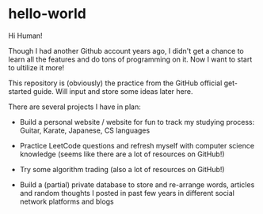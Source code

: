 # hello-world
Hi Human!

Though I had another Github account years ago, I didn't get a chance to learn all the features and do tons of programming on it. Now I want to start to ultilize it more!

This repository is (obviously) the practice from the GitHub official get-started guide. Will input and store some ideas later here.

There are several projects I have in plan:

- Build a personal website / website for fun to track my studying process: Guitar, Karate, Japanese, CS languages

- Practice LeetCode questions and refresh myself with computer science knowledge (seems like there are a lot of resources on GitHub!)

- Try some algorithm trading (also a lot of resources on GitHub!)

- Build a (partial) private database to store and re-arrange words, articles and random thoughts I posted in past few years in different social network platforms and blogs
